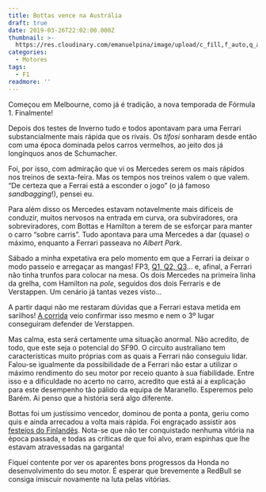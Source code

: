 ```yaml
---
title: Bottas vence na Austrália
draft: true
date: 2019-03-26T22:02:00.000Z
thumbnail: >-
  https://res.cloudinary.com/emanuelpina/image/upload/c_fill,f_auto,q_auto,w_900/v1558565914/2019/Bottas-Winner-Australia-2019.jpg
categories:
  - Motores
tags:
  - F1
readmore: ''
---
```

Começou em Melbourne, como já é tradição, a nova temporada de Fórmula 1\. Finalmente!

Depois dos testes de Inverno tudo e todos apontavam para uma Ferrari substancialmente mais rápida que os rivais. Os _tifosi_ sonharam desde então com uma época dominada pelos carros vermelhos, ao jeito dos já longínquos anos de Schumacher.

Foi, por isso, com admiração que vi os Mercedes serem os mais rápidos nos treinos de sexta-feira. Mas os tempos nos treinos valem o que valem. “De certeza que a Ferrai está a esconder o jogo” (o já famoso _sandbagging_!), pensei eu.

Para além disso os Mercedes estavam notavelmente mais difíceis de conduzir, muitos nervosos na entrada em curva, ora subviradores, ora sobreviradores, com Bottas e Hamilton a terem de se esforçar para manter o carro “sobre carris”. Tudo apontava para uma Mercedes a dar (quase) o máximo, enquanto a Ferrari passeava no _Albert Park_.

Sábado a minha expetativa era pelo momento em que a Ferrari ia deixar o modo passeio e arregaçar as mangas! FP3, [Q1, Q2, Q3](https://youtu.be/kMbxRkymoaY)… e, afinal, a Ferrari não tinha trunfos para colocar na mesa. Os dois Mercedes na primeira linha da grelha, com Hamilton na _pole_, seguidos dos dois Ferraris e de Verstappen. Um cenário já tantas vezes visto…

A partir daqui não me restaram dúvidas que a Ferrari estava metida em sarilhos! [A corrida](https://youtu.be/NdD8gEGj0to) veio confirmar isso mesmo e nem o 3º lugar conseguiram defender de Verstappen.

Mas calma, esta será certamente uma situação anormal. Não acredito, de todo, que este seja o potencial do SF90\. O circuito australiano tem características muito próprias com as quais a Ferrari não conseguiu lidar. Falou-se igualmente da possibilidade de a Ferrari não estar a utilizar o máximo rendimento do seu motor por receio quanto à sua fiabilidade. Entre isso e a dificuldade no acerto no carro, acredito que está ai a explicação para este desempenho tão pálido da equipa de Maranello. Esperemos pelo Barém. Ai penso que a história será algo diferente.

Bottas foi um justíssimo vencedor, dominou de ponta a ponta, geriu como quis e ainda arrecadou a volta mais rápida. Foi engraçado assistir aos [festejos do Finlandês](https://youtu.be/BvGRws4dAxY). Nota-se que não ter conquistado nenhuma vitória na época passada, e todas as críticas de que foi alvo, eram espinhas que lhe estavam atravessadas na garganta!

Fiquei contente por ver os aparentes bons progressos da Honda no desenvolvimento do seu motor. É esperar que brevemente a RedBull se consiga imiscuir novamente na luta pelas vitórias.
